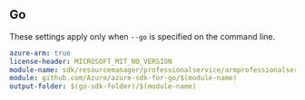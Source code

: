 ## Go

These settings apply only when `--go` is specified on the command line.

```yaml $(go) && $(track2)
azure-arm: true
license-header: MICROSOFT_MIT_NO_VERSION
module-name: sdk/resourcemanager/professionalservice/armprofessionalservice
module: github.com/Azure/azure-sdk-for-go/$(module-name)
output-folder: $(go-sdk-folder)/$(module-name)
```

